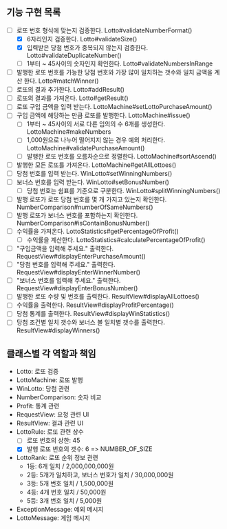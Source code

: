 
## 기능 구현 목록
- [ ] 로또 번호 형식에 맞는지 검증한다. Lotto#validateNumberFormat()
  - [x] 6자리인지 검증한다. Lotto#validateSize()
  - [x] 입력받은 당첨 번호가 중복되지 않는지 검증한다. Lotto#validateDuplicateNumber()
  - [ ] 1부터 ~ 45사이의 숫자인지 확인한다. Lotto#validateNumbersInRange
- [ ] 발행한 로또 번호를 가능한 당첨 번호와 가장 많이 일치하는 갯수와 일치 금액을 계산 한다. Lotto#matchWinner()
- [ ] 로또의 결과 추가한다. Lotto#addResult()
- [ ] 로또의 결과를 가져온다. Lotto#getResult()
- [ ] 로또 구입 금액을 입력 받는다. LottoMachine#setLottoPurchaseAmount()
- [ ] 구입 금액에 해당하는 만큼 로또를 발행한다. LottoMachine#issue()
  - [ ] 1부터 ~ 45사이의 서로 다른 임의의 수 6개를 생성한다. LottoMachine#makeNumbers
  - [ ] 1,000원으로 나누어 떨어지지 않는 경우 예외 처리한다. LottoMachine#validatePurchaseAmount()
  - [ ] 발행한 로또 번호를 오름차순으로 정렬한다. LottoMachine#sortAscend()
- [ ] 발행한 모든 로또를 가져온다. LottoMachine#getAllLottoes()
- [ ] 당첨 번호를 입력 받는다. WinLotto#setWinningNumbers()
- [ ] 보너스 번호를 입력 받는다. WinLotto#setBonusNumber()
  - [ ] 당첨 번호는 쉼표를 기준으로 구분한다. WinLotto#splitWinningNumbers()
- [ ] 발행 로또가 로또 당첨 번호를 몇 개 가지고 있는지 확인한다. NumberComparison#numberOfSameNumbers()
- [ ] 발행 로또가 보너스 번호를 포함하는지 확인한다. NumberComparison#isContainBonusNumber()
- [ ] 수익률을 가져온다. LottoStatistics#getPercentageOfProfit()
  - [ ] 수익률을 계산한다. LottoStatistics#calculatePercentageOfProfit()
- [ ] "구입금액을 입력해 주세요." 출력한다. RequestView#displayEnterPurchaseAmount()
- [ ] "당첨 번호를 입력해 주세요." 출력한다. RequestView#displayEnterWinnerNumber()
- [ ] "보너스 번호를 입력해 주세요." 출력한다. RequestView#displayEnterBonusNumber()
- [ ] 발행한 로또 수량 및 번호를 출력한다. ResultView#displayAllLottoes()
- [ ] 수익률을 출력한다. ResultView#displayProfitPercentage()
- [ ] 당첨 통계를 출력한다. ResultView#displayWinStatistics()
- [ ] 당첨 조건별 일치 갯수와 보너스 볼 일치별 갯수를 출력한다. ResultView#displayWinners()

## 클래스별 각 역할과 책임
- Lotto: 로또 검증
- LottoMachine: 로또 발행
- WinLotto: 당첨 관련
- NumberComparison: 숫자 비교
- Profit: 통계 관련
- RequestView: 요청 관련 UI
- ResultView: 결과 관련 UI
- LottoRule: 로또 관련 상수
  - [ ] 로또 번호의 상한: 45
  - [x] 발행 로또 번호의 갯수: 6 => NUMBER_OF_SIZE
- LottoRank: 로또 순위 정보 관련
  - 1등: 6개 일치 / 2,000,000,000원
  - 2등: 5개가 일치하고, 보너스 번호가 일치 / 30,000,000원
  - 3등: 5개 번호 일치 / 1,500,000원
  - 4등: 4개 번호 일치 / 50,000원
  - 5등: 3개 번호 일치 / 5,000원
- ExceptionMessage: 예외 메시지
- LottoMessage: 게임 메시지